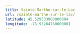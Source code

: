 ```yaml
---
title: Sainte-Marthe-sur-le-Lac
url: /sainte-marthe-sur-le-lac/
latitude: 45.529533900000004
longitude: -73.93264760000001
---
```

